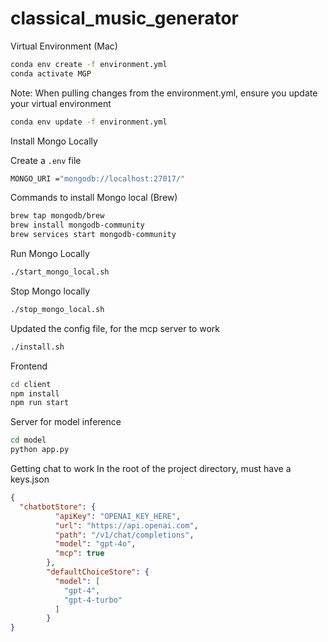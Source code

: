# classical_music_generator

Virtual Environment (Mac)

``` bash
conda env create -f environment.yml
conda activate MGP
```

Note: When pulling changes from the environment.yml, ensure you update your virtual environment
``` bash
conda env update -f environment.yml
```

Install Mongo Locally

Create a `.env` file
```bash
MONGO_URI ="mongodb://localhost:27017/"
```

Commands to install Mongo local (Brew)
``` bash
brew tap mongodb/brew
brew install mongodb-community
brew services start mongodb-community

```
Run Mongo Locally

``` bash
./start_mongo_local.sh
```

Stop Mongo locally
``` bash
./stop_mongo_local.sh
```

Updated the config file, for the mcp server to work
```bash
./install.sh
```

Frontend
```bash
cd client
npm install
npm run start
```

Server for model inference
```bash
cd model
python app.py
```

Getting chat to work
In the root of the project directory, must have a keys.json
```json
{
  "chatbotStore": {
          "apiKey": "OPENAI_KEY_HERE",
          "url": "https://api.openai.com",
          "path": "/v1/chat/completions",
          "model": "gpt-4o",
          "mcp": true
        },
        "defaultChoiceStore": {
          "model": [
            "gpt-4",
            "gpt-4-turbo"
          ]
        }
}
```
